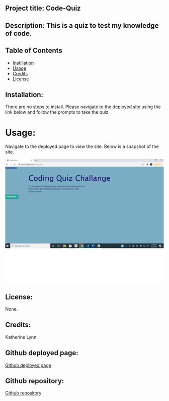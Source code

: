 ## Project title: Code-Quiz

## Description: This is a quiz to test my knowledge of code.

## Table of Contents
* [Instillation](#installation)
* [Usage](#usage)
* [Credits](#credits)
* [License](#license)


## Installation:

There are no steps to install. Please navigate to the deployed site using the link below and follow the prompts to take the quiz.

# Usage: 

Navigate to the deployed page to view the site. Below is a snapshot of the site.

![Image of site](./assets/Screenshot.png)

## License: 

None. 


## Credits: 

Katherine Lynn

## Github deployed page: 

[Github deployed page](https://klynn726.github.io/code-quiz/)

## Github repository: 

[Github repository](https://github.com/klynn726/code-quiz)
